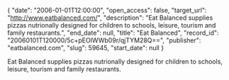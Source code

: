 {
  "date": "2006-01-01T12:00:00", 
  "open_access": false, 
  "target_url": "http://www.eatbalanced.com/", 
  "description": "Eat Balanced supplies pizzas nutrionally designed for children to schools, leisure, tourism and family restaurants.", 
  "end_date": null, 
  "title": "Eat Balanced", 
  "record_id": "20060101T120000/5c+pEOIWWb09r/qjTYM28Q==", 
  "publisher": "eatbalanced.com", 
  "slug": 59645, 
  "start_date": null
}

Eat Balanced supplies pizzas nutrionally designed for children to schools, leisure, tourism and family restaurants.